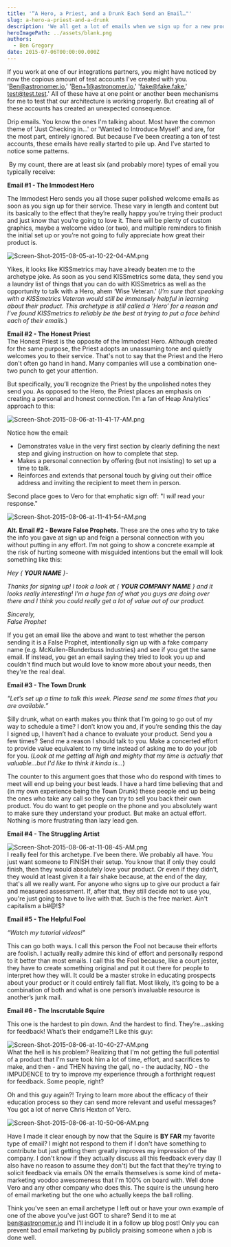 ```yaml
---
title: '“A Hero, a Priest, and a Drunk Each Send an Email…"'
slug: a-hero-a-priest-and-a-drunk
description: 'We all get a lot of emails when we sign up for a new product. But have you ever read them? Well, we did.'
heroImagePath: ../assets/blank.png
authors:
  - Ben Gregory
date: 2015-07-06T00:00:00.000Z
---
```


If you work at one of our integrations partners, you might have noticed by now the copious amount of test accounts I've created with you. 'Ben@astronomer.io,' 'Ben+1@astronomer.io,' 'fake@fake.fake,' test@test.test.' All of these have at one point or another been mechanisms for me to test that our architecture is working properly. But creating all of these accounts has created an unexpected consequence.  
  
Drip emails. You know the ones I'm talking about. Most have the common theme of 'Just Checking in...' or 'Wanted to Introduce Myself' and are, for the most part, entirely ignored. But because I’ve been creating a ton of test accounts, these emails have really started to pile up. And I’ve started to notice some patterns.

&nbsp;By my count, there are at least six (and probably more) types of email you typically receive:

**Email #1 - The Immodest Hero**

The Immodest Hero sends you all those super polished welcome emails as soon as you sign up for their service. These vary in length and content but its basically to the effect that they’re really happy you’re trying their product and just know that you’re going to love it. There will be plenty of custom graphics, maybe a welcome video (or two), and multiple reminders to finish the initial set up or you’re not going to fully appreciate how great their product is.   
  
 ![Screen-Shot-2015-08-05-at-10-22-04-AM.png](../assets/Screen-Shot-2015-08-05-at-10-22-04-AM.png "Screen-Shot-2015-08-05-at-10-22-04-AM.png")  
  
Yikes, it looks like KISSmetrics may have already beaten me to the archetype joke. As soon as you send KISSmetrics some data, they send you a laundry list of things that you can do with KISSmetrics as well as the opportunity to talk with a Hero, ahem ‘Wise Veteran.’ (_I’m sure that speaking with a KISSmetrics Veteran would still be immensely helpful in learning about their product. This archetype is still called a ‘Hero’ for a reason and I’ve found KISSmetrics to reliably be the best at trying to put a face behind each of their emails._)  
  
**Email #2 - The Honest Priest**  
The Honest Priest is the opposite of the Immodest Hero. Although created for the same purpose, the Priest adopts an unassuming tone and quietly welcomes you to their service. That's not to say that the Priest and the Hero don't often go hand in hand. Many companies will use a combination one-two punch to get your attention.   
  
But specifically, you’ll recognize the Priest by the unpolished notes they send you. As opposed to the Hero, the Priest places an emphasis on creating a personal and honest connection. I'm a fan of Heap Analytics' approach to this:  
  
 ![Screen-Shot-2015-08-06-at-11-41-17-AM.png](../assets/Screen-Shot-2015-08-06-at-11-41-17-AM.png "Screen-Shot-2015-08-06-at-11-41-17-AM.png")  
  
Notice how the email:

- Demonstrates value in the very first section by clearly defining the next step and giving instruction on how to complete that step.
- Makes a personal connection by offering (but not insisting) to set up a time to talk.
- Reinforces and extends that personal touch by giving out their office address and inviting the recipient to meet them in person.

Second place goes to Vero for that emphatic sign off: "I _will_ read your response."

![Screen-Shot-2015-08-06-at-11-41-54-AM.png](../assets/Screen-Shot-2015-08-06-at-11-41-54-AM.png "Screen-Shot-2015-08-06-at-11-41-54-AM.png")

**Alt. Email #2 - Beware False Prophets.** These are the ones who try to take the info you gave at sign up and feign a personal connection with you without putting in any effort. I’m not going to show a concrete example at the risk of hurting someone with misguided intentions but the email will look something like this:

_Hey { **YOUR NAME** }-_  
  
_Thanks for signing up! I took a look at { **YOUR COMPANY NAME** } and it looks really interesting! I’m a huge fan of what you guys are doing over there and I think you could really get a lot of value out of our product._  
  
_Sincerely,_  
_False Prophet&nbsp;_

If you get an email like the above and want to test whether the person sending it is a False Prophet, intentionally sign up with a fake company name (e.g. McKullen-Blunderbuss Industries) and see if you get the same email. If instead, you get an email saying they tried to look you up and couldn't find much but would love to know more about your needs, then they're the real deal.  
  
**Email #3 - The Town Drunk**   
  
_"Let’s set up a time to talk this week. Please send me some times that you are available.”_  
  
Silly drunk, what on earth makes you think that I’m going to go out of my way to schedule a time? I don’t know you and, if you’re sending this the day I signed up, I haven’t had a chance to evaluate your product. Send you a few times? Send me a reason I should talk to you. Make a concerted effort to provide value equivalent to my time instead of asking me to do your job for you. (_Look at me getting all high and mighty that my time is actually that valuable...but I'd like to think it kinda is..._)  
  
The counter to this argument goes that those who do respond with times to meet will end up being your best leads. I have a hard time believing that and (in my own experience being the Town Drunk) these people end up being the ones who take any call so they can try to sell you back their own product. You do want to get people on the phone and you absolutely want to make sure they understand your product. But make an actual effort. Nothing is more frustrating than lazy lead gen.

**Email #4 - The Struggling Artist**

![Screen-Shot-2015-08-06-at-11-08-45-AM.png](../assets/Screen-Shot-2015-08-06-at-11-08-45-AM.png "Screen-Shot-2015-08-06-at-11-08-45-AM.png")  
I really feel for this archetype. I’ve been there. We probably all have. You just want someone to FINISH their setup. You know that if only they could finish, then they would absolutely love your product. Or even if they didn’t, they would at least given it a fair shake because, at the end of the day, that's all we really want. For anyone who signs up to give our product a fair and measured assessment. If, after that, they still decide not to use you, you're just going to have to live with that. Such is the free market. Ain't capitalism a b#@!$?  
  
**Email #5 - The Helpful Fool**

_“Watch my tutorial videos!"_

This can go both ways. I call this person the Fool not because their efforts are foolish. I actually really admire this kind of effort and personally respond to it better than most emails. I call this the Fool because, like a court jester, they have to create something original and put it out there for people to interpret how they will. It could be a master stroke in educating prospects about your product or it could entirely fall flat. Most likely, it’s going to be a combination of both and what is one person’s invaluable resource is another’s junk mail.  
  
  
**Email #6 - The Inscrutable Squire**   
  
This one is the hardest to pin down. And the hardest to find. They’re…asking for feedback! What’s their endgame?! Like this guy:  
  
 ![Screen-Shot-2015-08-06-at-10-40-27-AM.png](../assets/Screen-Shot-2015-08-06-at-10-40-27-AM.png "Screen-Shot-2015-08-06-at-10-40-27-AM.png")  
What the hell is his problem? Realizing that I'm not getting the full potential of a product that I'm sure took him a lot of time, effort, and sacrifices to make, and then - and THEN having the gall, no - the audacity, NO - the IMPUDENCE to try to improve my experience through a forthright request for feedback. Some people, right?  
  
Oh and this guy again?! Trying to learn more about the efficacy of their education process so they can send more relevant and useful messages? You got a lot of nerve Chris Hexton of Vero.  
  
 ![Screen-Shot-2015-08-06-at-10-50-06-AM.png](../assets/Screen-Shot-2015-08-06-at-10-50-06-AM.png "Screen-Shot-2015-08-06-at-10-50-06-AM.png")  
  
Have I made it clear enough by now that the Squire is **BY FAR** my favorite type of email? I might not respond to them if I don't have something to contribute but just getting them greatly improves my impression of the company. I don't know if they actually discuss all this feedback every day (I also have no reason to assume they don't) but the fact that they're trying to solicit feedback via emails ON the emails themselves is some kind of meta-marketing voodoo awesomeness that I'm 100% on board with. Well done Vero and any other company who does this. The squire is the unsung hero of email marketing but the one who actually keeps the ball rolling.

Think you've seen an email archetype I left out or have your own example of one of the above you've just GOT to share? Send it to me at ben@astronomer.io and I'll include it in a follow up blog post! Only you can prevent bad email marketing by publicly praising someone when a job is done well.

